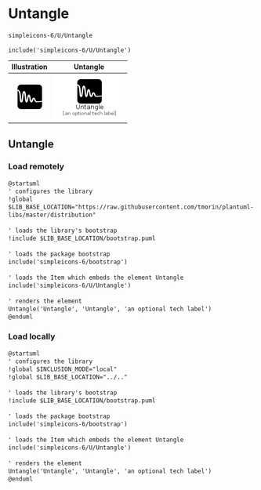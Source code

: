# Untangle


```text
simpleicons-6/U/Untangle
```

```text
include('simpleicons-6/U/Untangle')
```



| Illustration | Untangle |
| :---: | :---: |
| ![illustration for Illustration](../../simpleicons-6/U/Untangle.png) | ![illustration for Untangle](../../simpleicons-6/U/Untangle.Local.png) |




## Untangle

### Load remotely
```plantuml
@startuml
' configures the library
!global $LIB_BASE_LOCATION="https://raw.githubusercontent.com/tmorin/plantuml-libs/master/distribution"

' loads the library's bootstrap
!include $LIB_BASE_LOCATION/bootstrap.puml

' loads the package bootstrap
include('simpleicons-6/bootstrap')

' loads the Item which embeds the element Untangle
include('simpleicons-6/U/Untangle')

' renders the element
Untangle('Untangle', 'Untangle', 'an optional tech label')
@enduml
```

### Load locally
```plantuml
@startuml
' configures the library
!global $INCLUSION_MODE="local"
!global $LIB_BASE_LOCATION="../.."

' loads the library's bootstrap
!include $LIB_BASE_LOCATION/bootstrap.puml

' loads the package bootstrap
include('simpleicons-6/bootstrap')

' loads the Item which embeds the element Untangle
include('simpleicons-6/U/Untangle')

' renders the element
Untangle('Untangle', 'Untangle', 'an optional tech label')
@enduml
```

